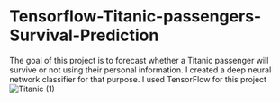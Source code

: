 # Tensorflow-Titanic-passengers-Survival-Prediction
The goal of this project is to forecast whether a Titanic passenger will survive or not using their personal information. I created a deep neural network classifier for that purpose. I used TensorFlow for this project
![Titanic (1)](https://user-images.githubusercontent.com/85559883/176101362-517b14d6-851d-4299-be1b-aa4ff8afc113.jpg)
